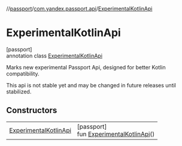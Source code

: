 //[passport](../../../index.md)/[com.yandex.passport.api](../index.md)/[ExperimentalKotlinApi](index.md)

# ExperimentalKotlinApi

[passport]\
annotation class [ExperimentalKotlinApi](index.md)

Marks new experimental Passport Api, designed for better Kotlin compatibility.

This api is not stable yet and may be changed in future releases until stabilized.

## Constructors

| | |
|---|---|
| [ExperimentalKotlinApi](-experimental-kotlin-api.md) | [passport]<br>fun [ExperimentalKotlinApi](-experimental-kotlin-api.md)() |
